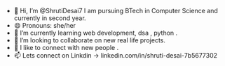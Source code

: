 - 👋 Hi, I’m @ShrutiDesai7
   I am pursuing BTech in Computer Science and currently in second year.
- 😄 Pronouns: she/her
- 🌱 I’m currently learning web development, dsa , python .
- 💞️ I’m looking to collaborate on new real life projects.
- 👀 I like to connect with new people .
- 📫 Lets connect on Linkdin -> linkedin.com/in/shruti-desai-7b5677302



<!---
ShrutiDesai7/ShrutiDesai7 is a ✨ special ✨ repository because its `README.md` (this file) appears on your GitHub profile.
You can click the Preview link to take a look at your changes.
--->
